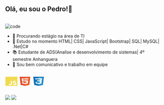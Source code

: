 ## Olá, eu sou o Pedro!👋
<br>
<img alt=code src="https://media0.giphy.com/media/v1.Y2lkPTc5MGI3NjExcTlkOWNpd2Q1OXZjMmFsc2psMzdxNHhjcDk1aDgwZWtpeGpwd2hhcyZlcD12MV9pbnRlcm5hbF9naWZfYnlfaWQmY3Q9Zw/gVlgj80ZLp9yo/giphy.gif"  width="330" height="auto"/>

- 💼 Procurando estágio na área de TI
- 📖 Estudo no momento HTML| CSS| JavaScript| Bootstrap| SQL| MySQL| .Net|C#
- 📚 Estudante de ADS(Analise e desenvolvimento de sistemas| 4º semestre Anhanguera
- 💬 Sou bem comunicativo e trabalho em equipe

<div style="display: inline_block"><br>
  <img align="center" alt="Pedro-Js" height="30" width="40" src="https://raw.githubusercontent.com/devicons/devicon/master/icons/javascript/javascript-plain.svg">
  <img align="center" alt="Pedro-HTML" height="30" width="40" src="https://raw.githubusercontent.com/devicons/devicon/master/icons/html5/html5-original.svg">
  <img align="center" alt="Pedro-CSS" height="30" width="40" src="https://raw.githubusercontent.com/devicons/devicon/master/icons/css3/css3-original.svg">
</div>
  
  ##
 
<div>
  <a href ="mailto:henripedro652@gmail.com"><img src="https://img.shields.io/badge/-Gmail-%23333?style=for-the-badge&logo=gmail&logoColor=white" target="_blank"></a>
  <a href="https://www.linkedin.com/in/pedro-henrique-sampaio-de-andrade-778a512b8/" target="_blank"><img src="https://img.shields.io/badge/-LinkedIn-%230077B5?style=for-the-badge&logo=linkedin&logoColor=white" target="_blank"></a> 
</div>
